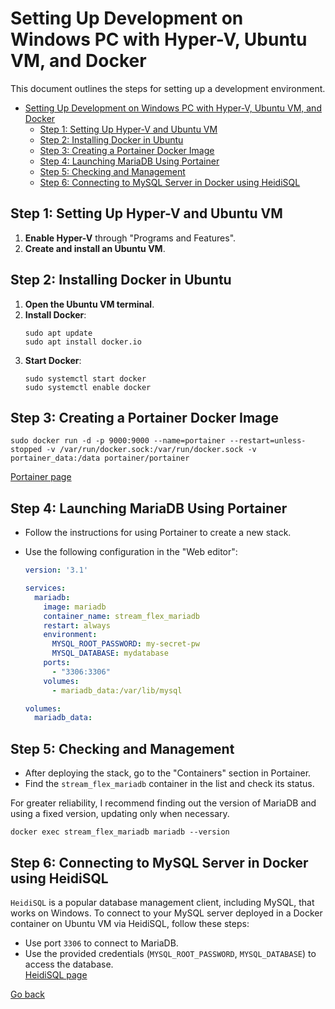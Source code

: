 
# Setting Up Development on Windows PC with Hyper-V, Ubuntu VM, and Docker

This document outlines the steps for setting up a development environment.

- [Setting Up Development on Windows PC with Hyper-V, Ubuntu VM, and Docker](#setting-up-development-on-windows-pc-with-hyper-v-ubuntu-vm-and-docker)
  - [Step 1: Setting Up Hyper-V and Ubuntu VM](#step-1-setting-up-hyper-v-and-ubuntu-vm)
  - [Step 2: Installing Docker in Ubuntu](#step-2-installing-docker-in-ubuntu)
  - [Step 3: Creating a Portainer Docker Image](#step-3-creating-a-portainer-docker-image)
  - [Step 4: Launching MariaDB Using Portainer](#step-4-launching-mariadb-using-portainer)
  - [Step 5: Checking and Management](#step-5-checking-and-management)
  - [Step 6: Connecting to MySQL Server in Docker using HeidiSQL](#step-6-connecting-to-mysql-server-in-docker-using-heidisql)
## Step 1: Setting Up Hyper-V and Ubuntu VM
1. **Enable Hyper-V** through "Programs and Features".
2. **Create and install an Ubuntu VM**.

## Step 2: Installing Docker in Ubuntu
1. **Open the Ubuntu VM terminal**.
2. **Install Docker**:
   ```
   sudo apt update
   sudo apt install docker.io
   ```
3. **Start Docker**:
   ```
   sudo systemctl start docker
   sudo systemctl enable docker
   ```

## Step 3: Creating a Portainer Docker Image
   ```
sudo docker run -d -p 9000:9000 --name=portainer --restart=unless-stopped -v /var/run/docker.sock:/var/run/docker.sock -v portainer_data:/data portainer/portainer
   ```
[Portainer page](portainer-docker-image/portainer-docker-image.md)

## Step 4: Launching MariaDB Using Portainer
- Follow the instructions for using Portainer to create a new stack.
- Use the following configuration in the "Web editor":

  ```yaml
  version: '3.1'

  services:
    mariadb:
      image: mariadb
      container_name: stream_flex_mariadb
      restart: always
      environment:
        MYSQL_ROOT_PASSWORD: my-secret-pw
        MYSQL_DATABASE: mydatabase
      ports:
        - "3306:3306"
      volumes:
        - mariadb_data:/var/lib/mysql

  volumes:
    mariadb_data:
  ```

## Step 5: Checking and Management
- After deploying the stack, go to the "Containers" section in Portainer.
- Find the `stream_flex_mariadb` container in the list and check its status.

For greater reliability, I recommend finding out the version of MariaDB and using a fixed version, updating only when necessary.

   ```
docker exec stream_flex_mariadb mariadb --version
   ```

## Step 6: Connecting to MySQL Server in Docker using HeidiSQL 
`HeidiSQL` is a popular database management client, including MySQL, that works on Windows. To connect to your MySQL server deployed in a Docker container on Ubuntu VM via HeidiSQL, follow these steps:
- Use port `3306` to connect to MariaDB.
- Use the provided credentials (`MYSQL_ROOT_PASSWORD`, `MYSQL_DATABASE`) to access the database.  
[HeidiSQL page](heidi-sql/heidi-sql.md)

[Go back](../../README.md#environment)